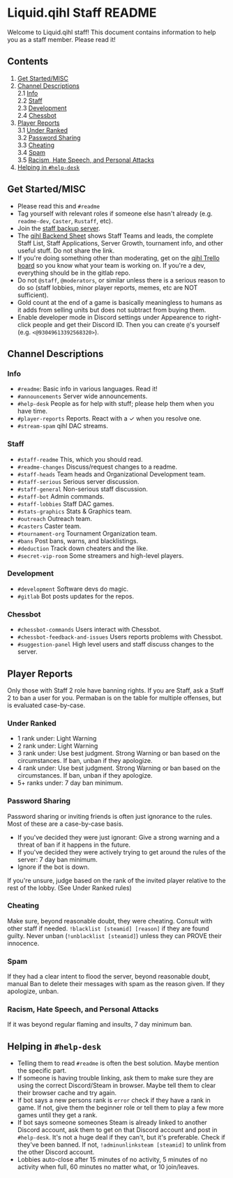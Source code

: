 # Liquid.qihl Staff README

Welcome to Liquid.qihl staff! This document contains information to help you as a staff member. Please read it!

## Contents

1. [Get Started/MISC](#get-startedmisc)  
2. [Channel Descriptions](#channel-descriptions)  
	2.1 [Info](#info)  
	2.2 [Staff](#staff)  
	2.3 [Development](#development)  
	2.4 [Chessbot](#chessbot)  
3. [Player Reports](#player-reports)  
	3.1 [Under Ranked](#under-ranked)  
	3.2 [Password Sharing](#password-sharing)  
	3.3 [Cheating](#cheating)  
	3.4 [Spam](#spam)  
	3.5 [Racism, Hate Speech, and Personal Attacks](#racism-hate-speech-and-personal-attacks)  
4. [Helping in `#help-desk`](#helping-in-help-desk)  

## Get Started/MISC

- Please read this and `#readme`
- Tag yourself with relevant roles if someone else hasn't already (e.g. `readme-dev`, `Caster`, `Rustaff`, etc). 
- Join the <a href="https://discord.gg/Jtkdcc" target="_blank">staff backup server</a>. 
- The <a href="https://docs.google.com/spreadsheets/d/1GlVQ0fVPDKt0qnJJ4chqGBrrsmhkkZ1YqUxleVcYusg/edit?usp=sharing" target="_blank">qihl Backend Sheet</a> shows Staff Teams and leads, the complete Staff List, Staff Applications, Server Growth, tournament info, and other useful stuff. Do not share the link. 
- If you're doing something other than moderating, get on the <a href="https://trello.com/invite/qihl1/0170a55acbb1a742c185aae0010783ae" target="_blank">qihl Trello board</a> so you know what your team is working on. If you're a dev, everything should be in the gitlab repo.  
- Do not `@staff`, `@moderators`, or similar unless there is a serious reason to do so (staff lobbies, minor player reports, memes, etc are NOT sufficient). 
- Gold count at the end of a game is basically meaningless to humans as it adds from selling units but does not subtract from buying them. 
- Enable developer mode in Discord settings under Appearence to right-click people and get their Discord ID. Then you can create `@`'s yourself (e.g. `<@93049613392568320>`). 

## Channel Descriptions

### Info

- `#readme`: Basic info in various languages. Read it!
- `#announcements` Server wide announcements. 
- `#help-desk` People as for help with stuff; please help them when you have time. 
- `#player-reports` Reports. React with a ✓ when you resolve one.
- `#stream-spam` qihl DAC streams.

### Staff

- `#staff-readme` This, which you should read.
- `#readme-changes` Discuss/request changes to a readme. 
- `#staff-heads` Team heads and Organizational Development team.  
- `#staff-serious` Serious server discussion. 
- `#staff-general` Non-serious staff discussion. 
- `#staff-bot` Admin commands. 
- `#staff-lobbies` Staff DAC games. 
- `#stats-graphics` Stats & Graphics team.
- `#outreach` Outreach team. 
- `#casters` Caster team. 
- `#tournament-org` Tournament Organization team. 
- `#bans` Post bans, warns, and blacklistings. 
- `#deduction` Track down cheaters and the like. 
- `#secret-vip-room` Some streamers and high-level players. 

### Development

- `#development` Software devs do magic. 
- `#gitlab` Bot posts updates for the repos. 

### Chessbot

- `#chessbot-commands` Users interact with Chessbot.
- `#chessbot-feedback-and-issues` Users reports problems with Chessbot. 
- `#suggestion-panel` High level users and staff discuss changes to the server. 

## Player Reports

Only those with Staff 2 role have banning rights. If you are Staff, ask a Staff 2 to ban a user for you. Permaban is on the table for multiple offenses, but is evaluated case-by-case. 

### Under Ranked

- 1 rank under: Light Warning
- 2 rank under: Light Warning
- 3 rank under: Use best judgment. Strong Warning or ban based on the circumstances. If ban, unban if they apologize.
- 4 rank under: Use best judgment. Strong Warning or ban based on the circumstances. If ban, unban if they apologize.
- 5+ ranks under: 7 day ban minimum.

### Password Sharing

Password sharing or inviting friends is often just ignorance to the rules. Most of these are a case-by-case basis.
- If you've decided they were just ignorant: Give a strong warning and a threat of ban if it happens in the future.
- If you've decided they were actively trying to get around the rules of the server: 7 day ban minimum.
- Ignore if the bot is down.

If you're unsure, judge based on the rank of the invited player relative to the rest of the lobby. (See Under Ranked rules)

### Cheating

Make sure, beyond reasonable doubt, they were cheating. Consult with other staff if needed. `!blacklist [steamid] [reason]` if they are found guilty. Never unban (`!unblacklist [steamid]`) unless they can PROVE their innocence.

### Spam

If they had a clear intent to flood the server, beyond reasonable doubt, manual Ban to delete their messages with spam as the reason given. If they apologize, unban.

### Racism, Hate Speech, and Personal Attacks

If it was beyond regular flaming and insults, 7 day minimum ban.

## Helping in `#help-desk`

- Telling them to read `#readme` is often the best solution. Maybe mention the specific part. 
- If someone is having trouble linking, ask them to make sure they are using the correct Discord/Steam in browser. Maybe tell them to clear their browser cache and try again. 
- If bot says a new persons rank is `error` check if they have a rank in game. If not, give them the beginner role or tell them to play a few more games until they get a rank. 
- If bot says someone someones Steam is already linked to another Discord account, ask them to get on that Discord account and post in `#help-desk`. It's not a huge deal if they can't, but it's preferable. Check if they've been banned. If not, `!adminunlinksteam [steamid]` to unlink from the other Discord account. 
- Lobbies auto-close after 15 minutes of no activity, 5 minutes of no activity when full, 60 minutes no matter what, or 10 join/leaves. 
